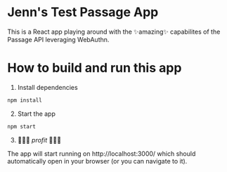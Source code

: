 # Jenn's Test Passage App

This is a React app playing around with the ✨amazing✨ capabilites of the Passage API leveraging WebAuthn.

# How to build and run this app

1. Install dependencies

```zsh
npm install
```

2. Start the app

```zsh
npm start
```

3. 🤑🤑🤑 $profit$ 🤑🤑🤑

The app will start running on http://localhost:3000/ which should automatically open in your browser (or you can navigate to it).
